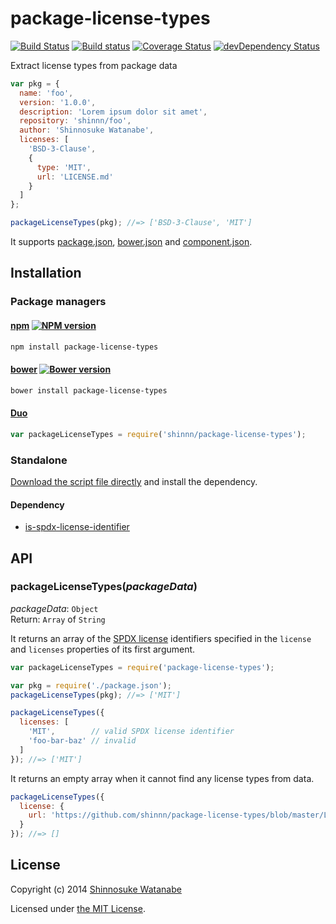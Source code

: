# package-license-types

[![Build Status](https://travis-ci.org/shinnn/package-license-types.svg?branch=master)](https://travis-ci.org/shinnn/package-license-types)
[![Build status](https://ci.appveyor.com/api/projects/status/q2fudvpnd95hg5qe?svg=true)](https://ci.appveyor.com/project/ShinnosukeWatanabe/package-license-types)
[![Coverage Status](https://img.shields.io/coveralls/shinnn/package-license-types.svg)](https://coveralls.io/r/shinnn/package-license-types)
[![devDependency Status](https://david-dm.org/shinnn/package-license-types/dev-status.svg)](https://david-dm.org/shinnn/package-license-types#info=devDependencies)

Extract license types from package data

```javascript
var pkg = {
  name: 'foo',
  version: '1.0.0',
  description: 'Lorem ipsum dolor sit amet',
  repository: 'shinnn/foo',
  author: 'Shinnosuke Watanabe',
  licenses: [
    'BSD-3-Clause',
    {
      type: 'MIT',
      url: 'LICENSE.md'
    }
  ]
};

packageLicenseTypes(pkg); //=> ['BSD-3-Clause', 'MIT']
```

It supports [package.json](https://www.npmjs.org/doc/files/package.json.html), [bower.json](https://github.com/bower/bower.json-spec) and [component.json](https://github.com/componentjs/spec/blob/master/component.json/specifications.md).

## Installation

### Package managers

#### [npm](https://www.npmjs.org/) [![NPM version](https://badge.fury.io/js/package-license-types.svg)](https://www.npmjs.org/package/package-license-types)

```sh
npm install package-license-types
```

#### [bower](http://bower.io/) [![Bower version](https://badge.fury.io/bo/package-license-types.svg)](https://github.com/shinnn/package-license-types/releases)

```sh
bower install package-license-types
```

#### [Duo](http://duojs.org/)

```javascript
var packageLicenseTypes = require('shinnn/package-license-types');
```

### Standalone

[Download the script file directly](https://raw.githubusercontent.com/shinnn/package-license-types/master/package-license-types.js) and install the dependency.

#### Dependency

* [is-spdx-license-identifier](https://github.com/shinnn/is-spdx-license-identifier.js)

## API

### packageLicenseTypes(*packageData*)

*packageData*: `Object`  
Return: `Array` of `String`

It returns an array of the [SPDX license](http://spdx.org/licenses/) identifiers specified in the `license` and `licenses` properties of its first argument.

```javascript
var packageLicenseTypes = require('package-license-types');

var pkg = require('./package.json');
packageLicenseTypes(pkg); //=> ['MIT']
```

```javascript
packageLicenseTypes({
  licenses: [
    'MIT',        // valid SPDX license identifier
    'foo-bar-baz' // invalid
  ]
}); //=> ['MIT']
```

It returns an empty array when it cannot find any license types from data.

```javascript
packageLicenseTypes({
  license: {
    url: 'https://github.com/shinnn/package-license-types/blob/master/LICENSE'
  }
}); //=> []
```

## License

Copyright (c) 2014 [Shinnosuke Watanabe](https://github.com/shinnn)

Licensed under [the MIT License](./LICENSE).

